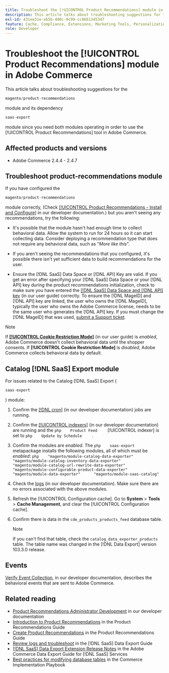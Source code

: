 ```yaml
---
title: Troubleshoot the [!UICONTROL Product Recommendations] module in Adobe Commerce
description: This article talks about troubleshooting suggestions for the [!UICONTROL Product Recommendations] module in Adobe Commerce.
exl-id: 431ee31e-eb5b-400c-9c99-cc86613453d7
feature: Cache, Compliance, Extensions, Marketing Tools, Personalization, Products, Recommendations
role: Developer
---
```

# Troubleshoot the [!UICONTROL Product Recommendations] module in Adobe Commerce

This article talks about troubleshooting suggestions for the

```php
magento/product-recommendations
```

module and its dependency

```php
saas-export
```

module since you need both modules operating in order to use the [!UICONTROL Product Recommendations] tool in Adobe Commerce.

## Affected products and versions

* Adobe Commerce 2.4.4 - 2.4.7

## Troubleshoot product-recommendations module

If you have configured the

```php
magento/product-recommendations
```

module correctly, (Check [[!UICONTROL Product Recommendations - Install and Configure]](https://experienceleague.adobe.com/en/docs/commerce-merchant-services/product-recommendations/getting-started/install-configure) in our developer documentation.) but you aren't seeing any recommendations, try the following:

* It's possible that the module hasn't had enough time to collect behavioral data. Allow the system to run for 24 hours so it can start collecting data. Consider deploying a recommendation type that does not require any behavioral data, such as "*More like this*".

* If you aren't seeing the recommendations that you configured, it's possible there isn't yet sufficient data to build recommendations for the user.

* Ensure the [!DNL SaaS] Data Space or [!DNL API] Key are valid. If you get an error after specifying your [!DNL SaaS] Data Space or your [!DNL API] key during the product recommendations initialization, check to make sure you have entered the [[!DNL SaaS] Data Space and [!DNL API] key](https://experienceleague.adobe.com/en/docs/commerce-admin/config/services/saas) (in our user guide) correctly. To ensure the [!DNL MageID] and [!DNL API] key are linked, the user who owns the [!DNL MageID], typically the user who owns the Adobe Commerce license, needs to be the same user who generates the [!DNL API] key. If you must change the [!DNL MageID] that was used, [submit a Support ticket](/help/help-center-guide/help-center/magento-help-center-user-guide.md#submit-ticket).

>[!NOTE]
>
>If [**[!UICONTROL Cookie Restriction Mode]**](https://experienceleague.adobe.com/en/docs/commerce-admin/start/compliance/privacy/compliance-cookie-law) (in our user guide) is *enabled*, Adobe Commerce doesn't collect behavioral data until the shopper consents. If **[!UICONTROL Cookie Restriction Mode]** is *disabled*, Adobe Commerce collects behavioral data by default.

## Catalog [!DNL SaaS] Export module

For issues related to the Catalog [!DNL SaaS] Export (

```php
saas-export
```

) module:

1. Confirm the [[!DNL cron]](https://experienceleague.adobe.com/en/docs/commerce-operations/configuration-guide/cli/configure-cron-jobs) (in our developer documentation) jobs are running.
1. Confirm the [[!UICONTROL indexers]](https://experienceleague.adobe.com/en/docs/commerce-operations/configuration-guide/cli/manage-indexers) (in our developer documentation) are running and the    ```php    Product Feed    ```    [!UICONTROL indexer] is set to    ```php    Update by Schedule    ```    .
1. Confirm the modules are *enabled*. The    ```php    saas-export    ```    metapackage installs the following modules, all of which must be *enabled*:    ```php    "magento/module-catalog-data-exporter"      "magento/module-catalog-inventory-data-exporter"      "magento/module-catalog-url-rewrite-data-exporter"      "magento/module-configurable-product-data-exporter"      "magento/module-data-exporter"      "magento/module-saas-catalog"    ```
1. Check the [logs](https://experienceleague.adobe.com/en/docs/commerce-operations/configuration-guide/cli/enable-logging) (in our developer documentation). Make sure there are no errors associated with the above modules.
1. Refresh the [!UICONTROL Configuration cache]. Go to **System** > **Tools** > **Cache Management**, and clear the [!UICONTROL Configuration cache].
1. Confirm there is data in the `cde_products_products_feed` database table.

   >[!NOTE]
   >
   >If you can't find that table, check the `catalog_data_exporter_products` table. The table name was changed in the [!DNL Data Export] version 103.3.0 release.

## Events

 [Verify Event Collection](https://experienceleague.adobe.com/en/docs/commerce-merchant-services/product-recommendations/getting-started/verify), in our developer documentation, describes the behavioral events that are sent to Adobe Commerce.

## Related reading

* [Product Recommendations Administrator Development](https://experienceleague.adobe.com/en/docs/commerce-merchant-services/product-recommendations/developer/development-overview) in our developer documentation
* [Introduction to Product Recommendations](https://experienceleague.adobe.com/en/docs/commerce-merchant-services/product-recommendations/overview) in the Product Recommendations Guide
* [Create Product Recommendations](https://experienceleague.adobe.com/en/docs/commerce-merchant-services/product-recommendations/admin/create) in the Product Recommendations Guide
* [Review logs and troubleshoot](https://experienceleague.adobe.com/en/docs/commerce-merchant-services/saas-data-export/troubleshooting-logging) in the [!DNL SaaS] Data Export Guide
* [[!DNL SaaS] Data Export Extension Release Notes](https://experienceleague.adobe.com/en/docs/commerce-merchant-services/saas-data-export/release-notes) in the Adobe Commerce Data Export Guide for [!DNL SaaS] Services
* [Best practices for modifying database tables](https://experienceleague.adobe.com/en/docs/commerce-operations/implementation-playbook/best-practices/development/modifying-core-and-third-party-tables#why-adobe-recommends-avoiding-modifications) in the Commerce Implementation Playbook

